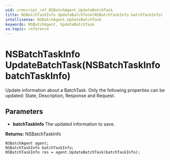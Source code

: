 ```yaml
---
uid: crmscript_ref_NSBatchAgent_UpdateBatchTask
title: NSBatchTaskInfo UpdateBatchTask(NSBatchTaskInfo batchTaskInfo)
intellisense: NSBatchAgent.UpdateBatchTask
keywords: NSBatchAgent, UpdateBatchTask
so.topic: reference
---
```


# NSBatchTaskInfo UpdateBatchTask(NSBatchTaskInfo batchTaskInfo)

Update information about a BatchTask. Only the following properties can be updated: State, Description, Response and Request.

## Parameters

* **batchTaskInfo** The updated information to save.

**Returns:** NSBatchTaskInfo

```crmscript
NSBatchAgent agent;
NSBatchTaskInfo batchTaskInfo;
NSBatchTaskInfo res = agent.UpdateBatchTask(batchTaskInfo);
```

